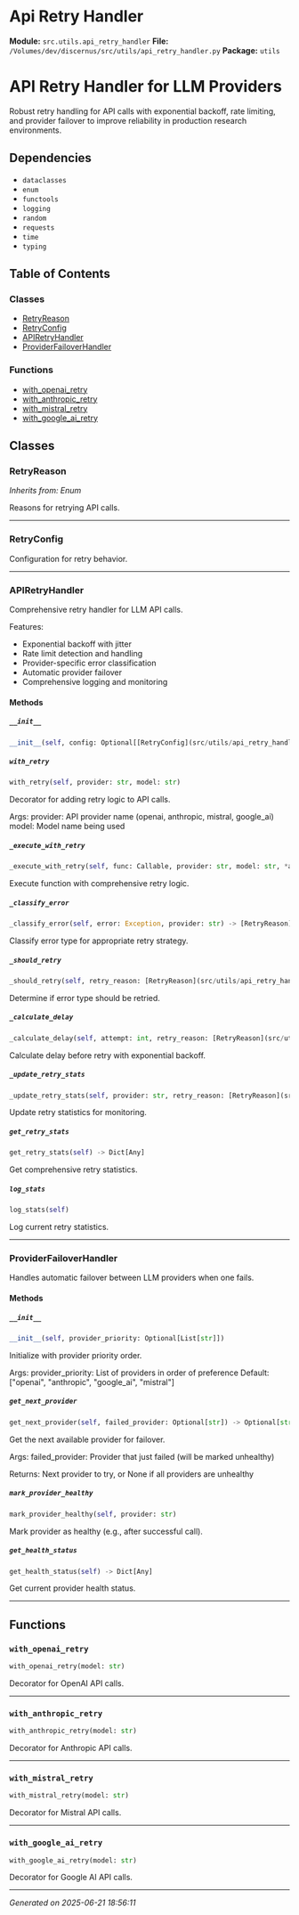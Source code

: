 # Api Retry Handler

**Module:** `src.utils.api_retry_handler`
**File:** `/Volumes/dev/discernus/src/utils/api_retry_handler.py`
**Package:** `utils`

API Retry Handler for LLM Providers
===================================

Robust retry handling for API calls with exponential backoff, rate limiting,
and provider failover to improve reliability in production research environments.

## Dependencies

- `dataclasses`
- `enum`
- `functools`
- `logging`
- `random`
- `requests`
- `time`
- `typing`

## Table of Contents

### Classes
- [RetryReason](#retryreason)
- [RetryConfig](#retryconfig)
- [APIRetryHandler](#apiretryhandler)
- [ProviderFailoverHandler](#providerfailoverhandler)

### Functions
- [with_openai_retry](#with-openai-retry)
- [with_anthropic_retry](#with-anthropic-retry)
- [with_mistral_retry](#with-mistral-retry)
- [with_google_ai_retry](#with-google-ai-retry)

## Classes

### RetryReason
*Inherits from: Enum*

Reasons for retrying API calls.

---

### RetryConfig

Configuration for retry behavior.

---

### APIRetryHandler

Comprehensive retry handler for LLM API calls.

Features:
- Exponential backoff with jitter
- Rate limit detection and handling
- Provider-specific error classification
- Automatic provider failover
- Comprehensive logging and monitoring

#### Methods

##### `__init__`
```python
__init__(self, config: Optional[[RetryConfig](src/utils/api_retry_handler.md#retryconfig)])
```

##### `with_retry`
```python
with_retry(self, provider: str, model: str)
```

Decorator for adding retry logic to API calls.

Args:
    provider: API provider name (openai, anthropic, mistral, google_ai)
    model: Model name being used

##### `_execute_with_retry`
```python
_execute_with_retry(self, func: Callable, provider: str, model: str, *args, **kwargs)
```

Execute function with comprehensive retry logic.

##### `_classify_error`
```python
_classify_error(self, error: Exception, provider: str) -> [RetryReason](src/utils/api_retry_handler.md#retryreason)
```

Classify error type for appropriate retry strategy.

##### `_should_retry`
```python
_should_retry(self, retry_reason: [RetryReason](src/utils/api_retry_handler.md#retryreason)) -> bool
```

Determine if error type should be retried.

##### `_calculate_delay`
```python
_calculate_delay(self, attempt: int, retry_reason: [RetryReason](src/utils/api_retry_handler.md#retryreason)) -> float
```

Calculate delay before retry with exponential backoff.

##### `_update_retry_stats`
```python
_update_retry_stats(self, provider: str, retry_reason: [RetryReason](src/utils/api_retry_handler.md#retryreason))
```

Update retry statistics for monitoring.

##### `get_retry_stats`
```python
get_retry_stats(self) -> Dict[Any]
```

Get comprehensive retry statistics.

##### `log_stats`
```python
log_stats(self)
```

Log current retry statistics.

---

### ProviderFailoverHandler

Handles automatic failover between LLM providers when one fails.

#### Methods

##### `__init__`
```python
__init__(self, provider_priority: Optional[List[str]])
```

Initialize with provider priority order.

Args:
    provider_priority: List of providers in order of preference
                     Default: ["openai", "anthropic", "google_ai", "mistral"]

##### `get_next_provider`
```python
get_next_provider(self, failed_provider: Optional[str]) -> Optional[str]
```

Get the next available provider for failover.

Args:
    failed_provider: Provider that just failed (will be marked unhealthy)
    
Returns:
    Next provider to try, or None if all providers are unhealthy

##### `mark_provider_healthy`
```python
mark_provider_healthy(self, provider: str)
```

Mark provider as healthy (e.g., after successful call).

##### `get_health_status`
```python
get_health_status(self) -> Dict[Any]
```

Get current provider health status.

---

## Functions

### `with_openai_retry`
```python
with_openai_retry(model: str)
```

Decorator for OpenAI API calls.

---

### `with_anthropic_retry`
```python
with_anthropic_retry(model: str)
```

Decorator for Anthropic API calls.

---

### `with_mistral_retry`
```python
with_mistral_retry(model: str)
```

Decorator for Mistral API calls.

---

### `with_google_ai_retry`
```python
with_google_ai_retry(model: str)
```

Decorator for Google AI API calls.

---

*Generated on 2025-06-21 18:56:11*